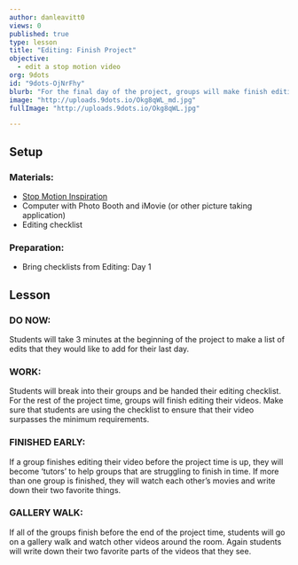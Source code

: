 ```yaml
---
author: danleavitt0
views: 0
published: true
type: lesson
title: "Editing: Finish Project"
objective: 
  - edit a stop motion video
org: 9dots
id: "9dots-OjNrFhy"
blurb: "For the final day of the project, groups will make finish editing their videos by adding titles and touching up any additional sounds."
image: "http://uploads.9dots.io/Okg8qWL_md.jpg"
fullImage: "http://uploads.9dots.io/Okg8qWL.jpg"

---
```


## Setup

### Materials:

- [Stop Motion Inspiration](http://vimeo.com/1105462)
- Computer with Photo Booth and iMovie (or other picture taking application)
- Editing checklist

### Preparation:
- Bring checklists from Editing: Day 1

## Lesson

### DO NOW:
Students will take 3 minutes at the beginning of the project to make a list of edits that they would like to add for their last day.

### WORK:
Students will break into their groups and be handed their editing checklist.  For the rest of the project time, groups will finish editing their videos. Make sure that students are using the checklist to ensure that their video surpasses the minimum requirements.

### FINISHED EARLY:
If a group finishes editing their video before the project time is up, they will become ‘tutors’ to help groups that are struggling to finish in time. If more than one group is finished, they will watch each other’s movies and write down their two favorite things.

### GALLERY WALK:
If all of the groups finish before the end of the project time, students will go on a gallery walk and watch other videos around the room. Again students will write down their two favorite parts of the videos that they see.
